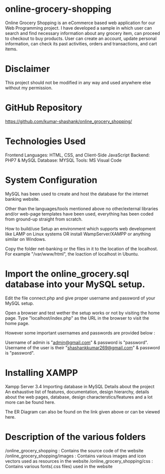 # online-grocery-shopping
Online Grocery Shopping is an eCommerce based web application for our Web Programming project. I have developed a sample in which user can search and find necessary information about any grocery item, can proceed to checkout to buy products. User can create an account, update personal information, can check its past activities, orders and transactions, and cart items.

# Disclaimer

This project should not be modified in any way and used anywhere else without my permission.


# GitHub Repository
https://github.com/kumar-shashank/online_grocery_shopping/

# Technologies Used
Frontend Languages: HTML, CSS, and Client-Side JavaScript
Backend: PHP7 & MySQL
Database: MYSQL
Tools: MS Visual Code

# System Configuration


MySQL has been used to create and host the database for the internet banking website.

Other than the languages/tools mentioned above no other/external libraries and/or web-page templates have been used, everything has been coded from ground-up straight from scratch.

How to build/use
Setup an environment which supports web development like LAMP on Linux systems OR install WampServer/XAMPP or anything similar on Windows.

Copy the folder net-banking or the files in it to the location of the localhost. For example "/var/www/html", the loaction of localhost in Ubuntu.

# Import the online_grocery.sql database into your MySQL setup.

Edit the file connect.php and give proper username and password of your MySQL setup.

Open a browser and test wether the setup works or not by visiting the home page. Type "localhost/index.php" as the URL in the browser to visit the home page.


However some important usernames and passwords are provided below :

Username of admin is "admin@gmail.com" & password is "password".
Username of the user is their "shashankkumar269@gmail.com" & password is "password".

# Installing XAMPP
Xampp Server 3.4
Importing database in MySQL
Details about the project
An exhaustive list of features, documentation, design hierarchy, details about the web pages, database, design characterstics/features and a lot more can be found here.

The ER Diagram can also be found on the link given above or can be viewed here.

# Description of the various folders
/online_grocery_shopping : Contains the source code of the website
/online_grocery_shopping/images : Contains various images and icon vectors used as resources in the website
/online_grocery_shopping/css : Contains various fonts(.css files) used in the website
